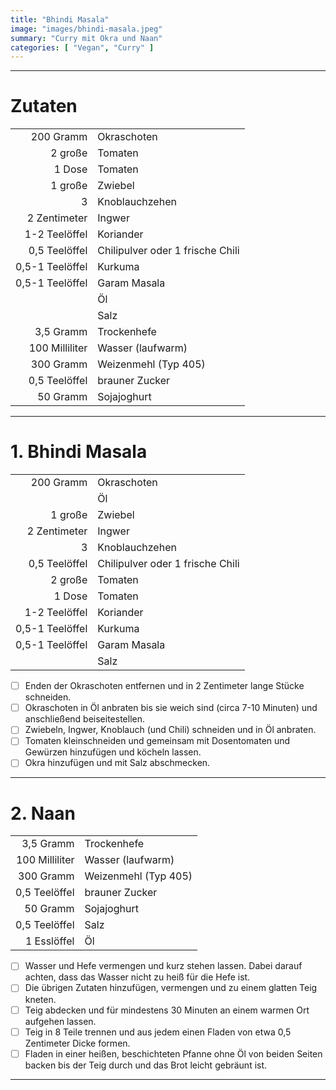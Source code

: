 ```yaml
---
title: "Bhindi Masala"
image: "images/bhindi-masala.jpeg"
summary: "Curry mit Okra und Naan"
categories: [ "Vegan", "Curry" ]
---
```


---

# Zutaten

|                 |                                  |
|----------------:|:---------------------------------|
|       200 Gramm | Okraschoten                      |
|         2 große | Tomaten                          |
|          1 Dose | Tomaten                          |
|         1 große | Zwiebel                          |
|               3 | Knoblauchzehen                   |
|    2 Zentimeter | Ingwer                           |
|   1-2 Teelöffel | Koriander                        |
|   0,5 Teelöffel | Chilipulver oder 1 frische Chili |
| 0,5-1 Teelöffel | Kurkuma                          |
| 0,5-1 Teelöffel | Garam Masala                     |
|                 | Öl                               |
|                 | Salz                             |
|       3,5 Gramm | Trockenhefe                      |
|  100 Milliliter | Wasser (laufwarm)                |
|       300 Gramm | Weizenmehl (Typ 405)             |
|   0,5 Teelöffel | brauner Zucker                   |
|        50 Gramm | Sojajoghurt                      |

---

# 1. Bhindi Masala

|                 |                                  |
|----------------:|:---------------------------------|
|       200 Gramm | Okraschoten                      |
|                 | Öl                               |
|         1 große | Zwiebel                          |
|    2 Zentimeter | Ingwer                           |
|               3 | Knoblauchzehen                   |
|   0,5 Teelöffel | Chilipulver oder 1 frische Chili |
|         2 große | Tomaten                          |
|          1 Dose | Tomaten                          |
|   1-2 Teelöffel | Koriander                        |
| 0,5-1 Teelöffel | Kurkuma                          |
| 0,5-1 Teelöffel | Garam Masala                     |
|                 | Salz                             |

- [ ] Enden der Okraschoten entfernen und in 2 Zentimeter lange Stücke schneiden.
- [ ] Okraschoten in Öl anbraten bis sie weich sind (circa 7-10 Minuten) und anschließend beiseitestellen.
- [ ] Zwiebeln, Ingwer, Knoblauch (und Chili) schneiden und in Öl anbraten.
- [ ] Tomaten kleinschneiden und gemeinsam mit Dosentomaten und Gewürzen hinzufügen und köcheln lassen.
- [ ] Okra hinzufügen und mit Salz abschmecken.

---

# 2. Naan

|                |                      |
|---------------:|:---------------------|
|      3,5 Gramm | Trockenhefe          |
| 100 Milliliter | Wasser (laufwarm)    |
|      300 Gramm | Weizenmehl (Typ 405) |
|  0,5 Teelöffel | brauner Zucker       |
|       50 Gramm | Sojajoghurt          |
|  0,5 Teelöffel | Salz                 |
|    1 Esslöffel | Öl                   |

- [ ] Wasser und Hefe vermengen und kurz stehen lassen. Dabei darauf achten, dass das Wasser nicht zu heiß für die Hefe
  ist.
- [ ] Die übrigen Zutaten hinzufügen, vermengen und zu einem glatten Teig kneten.
- [ ] Teig abdecken und für mindestens 30 Minuten an einem warmen Ort aufgehen lassen.
- [ ] Teig in 8 Teile trennen und aus jedem einen Fladen von etwa 0,5 Zentimeter Dicke formen.
- [ ] Fladen in einer heißen, beschichteten Pfanne ohne Öl von beiden Seiten backen bis der Teig durch und das Brot
  leicht gebräunt ist.

---

